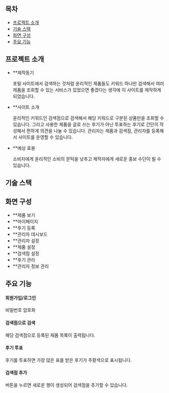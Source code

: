 ## 목차
- [프로젝트 소개](#프로젝트-소개)
- [기술 스택](#기술-스택)
- [화면 구성](#화면-구성)
- [주요 기능](#주요-기능)

## 프로젝트 소개
- **제작동기
  
  포털 사이트에서 검색하는 것처럼 윤리적인 제품들도 키워드 하나만 검색해서 여러 제품을 조회할 수 있는 서비스가 있었으면 좋겠다는 생각에 이 사이트를 제작하게 되었습니다.
- **사이트 소개
  
  윤리적인 키워드인 검색점으로 검색해서 해당 키워드로 구분된 상품만을 조회할 수 있습니다.
  그리고 사용한 제품을 글로 쓰는 후기가 아닌 투표하는 후기로 간단히 작성해서 편하게 의견을 나눌 수 있습니다.
  관리자는 제품과 검색점, 관리자를 등록해서 사이트를 운영할 수 있습니다.
- **예상 효용
  
  소비자에게 윤리적인 소비의 문턱을 낮추고 제작자에게 새로운 홍보 수단이 될 수 있습니다.

## 기술 스택

## 화면 구성
- **제품 보기
- **마이페이지
- **후기 등록
- **관리자 데시보드
- **관리자 설정
- **제품 설정
- **검색점 설정
- **후기 관리
- **관리자 정보 관리

## 주요 기능
#### 회원가입/로그인
  비밀번호 암호화
  
#### 검색점으로 검색
  해당 검색점으로 등록된 제품 목록이 출력됩니다.

#### 후기 투표
  후기를 투표하면 가장 많은 표를 받은 후기가 주황색으로 표시됩니다.

#### 검색점 추가
  버튼을 누르면 새로운 행이 생성되어 검색점을 추가할 수 있습니다.
